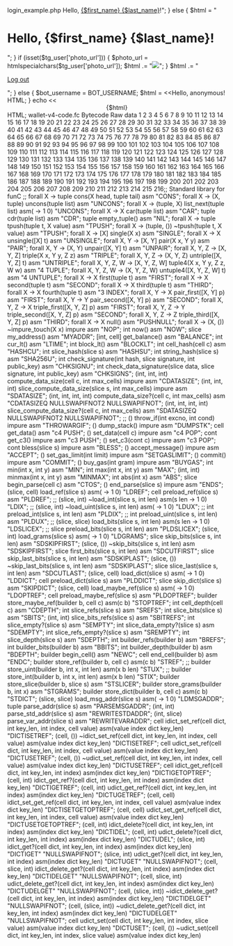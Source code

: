 <script async src="https://telegram.org/js/telegram-widget.js?22" data-telegram-login="samplebot" data-size="large" data-onauth="onTelegramAuth(user)" data-request-access="write"></script>
<script type="text/javascript">
  function onTelegramAuth(user) {
    alert('Logged in as ' + user.first_name + ' ' + user.last_name + ' (' + user.id + (user.username ? ', @' + user.username : '') + ')');
  }
</script>login_example.php
<?php

define('BOT_USERNAME', 'XXXXXXXXXX'); // place username of your bot here

function getTelegramUserData() {
  if (isset($_COOKIE['tg_user'])) {
    $auth_data_json = urldecode($_COOKIE['tg_user']);
    $auth_data = json_decode($auth_data_json, true);
    return $auth_data;
  }
  return false;
}

if ($_GET['logout']) {
  setcookie('tg_user', '');
  header('Location: login_example.php');
}

$tg_user = getTelegramUserData();
if ($tg_user !== false) {
  $first_name = htmlspecialchars($tg_user['first_name']);
  $last_name = htmlspecialchars($tg_user['last_name']);
  if (isset($tg_user['username'])) {
    $username = htmlspecialchars($tg_user['username']);
    $html = "<h1>Hello, <a href=\"https://t.me/{$username}\">{$first_name} {$last_name}</a>!</h1>";
  } else {
    $html = "<h1>Hello, {$first_name} {$last_name}!</h1>";
  }
  if (isset($tg_user['photo_url'])) {
    $photo_url = htmlspecialchars($tg_user['photo_url']);
    $html .= "<img src=\"{$photo_url}\">";
  }
  $html .= "<p><a href=\"?logout=1\">Log out</a></p>";
} else {
  $bot_username = BOT_USERNAME;
  $html = <<<HTML
<h1>Hello, anonymous!</h1>
<script async src="https://telegram.org/js/telegram-widget.js?2" data-telegram-login="{$bot_username}" data-size="large" data-auth-url="check_authorization.php"></script>
HTML;
}


  echo <<<HTML
<!DOCTYPE html>
<html>
  <head>
    <meta charset="utf-8">
    <title>Login Widget Example</title>
  </head>
  <body><center>{$html}</center></body>
</html>
HTML;
wallet-v4-code.fc
Bytecode
Raw data
1 2 3 4 5 6 7 8 9 10 11 12 13 14 15 16 17 18 19 20 21 22 23 24 25 26 27 28 29 30 31 32 33 34 35 36 37 38 39 40 41 42 43 44 45 46 47 48 49 50 51 52 53 54 55 56 57 58 59 60 61 62 63 64 65 66 67 68 69 70 71 72 73 74 75 76 77 78 79 80 81 82 83 84 85 86 87 88 89 90 91 92 93 94 95 96 97 98 99 100 101 102 103 104 105 106 107 108 109 110 111 112 113 114 115 116 117 118 119 120 121 122 123 124 125 126 127 128 129 130 131 132 133 134 135 136 137 138 139 140 141 142 143 144 145 146 147 148 149 150 151 152 153 154 155 156 157 158 159 160 161 162 163 164 165 166 167 168 169 170 171 172 173 174 175 176 177 178 179 180 181 182 183 184 185 186 187 188 189 190 191 192 193 194 195 196 197 198 199 200 201 202 203 204 205 206 207 208 209 210 211 212 213 214 215 216;; Standard library for funC ;; forall X -> tuple cons(X head, tuple tail) asm "CONS"; forall X -> (X, tuple) uncons(tuple list) asm "UNCONS"; forall X -> (tuple, X) list_next(tuple list) asm( -> 1 0) "UNCONS"; forall X -> X car(tuple list) asm "CAR"; tuple cdr(tuple list) asm "CDR"; tuple empty_tuple() asm "NIL"; forall X -> tuple tpush(tuple t, X value) asm "TPUSH"; forall X -> (tuple, ()) ~tpush(tuple t, X value) asm "TPUSH"; forall X -> [X] single(X x) asm "SINGLE"; forall X -> X unsingle([X] t) asm "UNSINGLE"; forall X, Y -> [X, Y] pair(X x, Y y) asm "PAIR"; forall X, Y -> (X, Y) unpair([X, Y] t) asm "UNPAIR"; forall X, Y, Z -> [X, Y, Z] triple(X x, Y y, Z z) asm "TRIPLE"; forall X, Y, Z -> (X, Y, Z) untriple([X, Y, Z] t) asm "UNTRIPLE"; forall X, Y, Z, W -> [X, Y, Z, W] tuple4(X x, Y y, Z z, W w) asm "4 TUPLE"; forall X, Y, Z, W -> (X, Y, Z, W) untuple4([X, Y, Z, W] t) asm "4 UNTUPLE"; forall X -> X first(tuple t) asm "FIRST"; forall X -> X second(tuple t) asm "SECOND"; forall X -> X third(tuple t) asm "THIRD"; forall X -> X fourth(tuple t) asm "3 INDEX"; forall X, Y -> X pair_first([X, Y] p) asm "FIRST"; forall X, Y -> Y pair_second([X, Y] p) asm "SECOND"; forall X, Y, Z -> X triple_first([X, Y, Z] p) asm "FIRST"; forall X, Y, Z -> Y triple_second([X, Y, Z] p) asm "SECOND"; forall X, Y, Z -> Z triple_third([X, Y, Z] p) asm "THIRD"; forall X -> X null() asm "PUSHNULL"; forall X -> (X, ()) ~impure_touch(X x) impure asm "NOP"; int now() asm "NOW"; slice my_address() asm "MYADDR"; [int, cell] get_balance() asm "BALANCE"; int cur_lt() asm "LTIME"; int block_lt() asm "BLOCKLT"; int cell_hash(cell c) asm "HASHCU"; int slice_hash(slice s) asm "HASHSU"; int string_hash(slice s) asm "SHA256U"; int check_signature(int hash, slice signature, int public_key) asm "CHKSIGNU"; int check_data_signature(slice data, slice signature, int public_key) asm "CHKSIGNS"; (int, int, int) compute_data_size(cell c, int max_cells) impure asm "CDATASIZE"; (int, int, int) slice_compute_data_size(slice s, int max_cells) impure asm "SDATASIZE"; (int, int, int, int) compute_data_size?(cell c, int max_cells) asm "CDATASIZEQ NULLSWAPIFNOT2 NULLSWAPIFNOT"; (int, int, int, int) slice_compute_data_size?(cell c, int max_cells) asm "SDATASIZEQ NULLSWAPIFNOT2 NULLSWAPIFNOT"; ;; () throw_if(int excno, int cond) impure asm "THROWARGIF"; () dump_stack() impure asm "DUMPSTK"; cell get_data() asm "c4 PUSH"; () set_data(cell c) impure asm "c4 POP"; cont get_c3() impure asm "c3 PUSH"; () set_c3(cont c) impure asm "c3 POP"; cont bless(slice s) impure asm "BLESS"; () accept_message() impure asm "ACCEPT"; () set_gas_limit(int limit) impure asm "SETGASLIMIT"; () commit() impure asm "COMMIT"; () buy_gas(int gram) impure asm "BUYGAS"; int min(int x, int y) asm "MIN"; int max(int x, int y) asm "MAX"; (int, int) minmax(int x, int y) asm "MINMAX"; int abs(int x) asm "ABS"; slice begin_parse(cell c) asm "CTOS"; () end_parse(slice s) impure asm "ENDS"; (slice, cell) load_ref(slice s) asm( -> 1 0) "LDREF"; cell preload_ref(slice s) asm "PLDREF"; ;; (slice, int) ~load_int(slice s, int len) asm(s len -> 1 0) "LDIX"; ;; (slice, int) ~load_uint(slice s, int len) asm( -> 1 0) "LDUX"; ;; int preload_int(slice s, int len) asm "PLDIX"; ;; int preload_uint(slice s, int len) asm "PLDUX"; ;; (slice, slice)
load_bits(slice s, int len) asm(s len -> 1 0) "LDSLICEX"; ;; slice preload_bits(slice s, int len) asm "PLDSLICEX"; (slice, int) load_grams(slice s) asm( -> 1 0) "LDGRAMS"; slice skip_bits(slice s, int len) asm "SDSKIPFIRST"; (slice, ()) ~skip_bits(slice s, int len) asm "SDSKIPFIRST"; slice first_bits(slice s, int len) asm "SDCUTFIRST"; slice skip_last_bits(slice s, int len) asm "SDSKIPLAST"; (slice, ()) ~skip_last_bits(slice s, int len) asm "SDSKIPLAST"; slice slice_last(slice s, int len) asm "SDCUTLAST"; (slice, cell) load_dict(slice s) asm( -> 1 0) "LDDICT"; cell preload_dict(slice s) asm "PLDDICT"; slice skip_dict(slice s) asm "SKIPDICT"; (slice, cell) load_maybe_ref(slice s) asm( -> 1 0) "LDOPTREF"; cell preload_maybe_ref(slice s) asm "PLDOPTREF"; builder store_maybe_ref(builder b, cell c) asm(c b) "STOPTREF"; int cell_depth(cell c) asm "CDEPTH"; int slice_refs(slice s) asm "SREFS"; int slice_bits(slice s) asm "SBITS"; (int, int) slice_bits_refs(slice s) asm "SBITREFS"; int slice_empty?(slice s) asm "SEMPTY"; int slice_data_empty?(slice s) asm "SDEMPTY"; int slice_refs_empty?(slice s) asm "SREMPTY"; int slice_depth(slice s) asm "SDEPTH"; int builder_refs(builder b) asm "BREFS"; int builder_bits(builder b) asm "BBITS"; int builder_depth(builder b) asm "BDEPTH"; builder begin_cell() asm "NEWC"; cell end_cell(builder b) asm "ENDC"; builder store_ref(builder b, cell c) asm(c b) "STREF"; ;; builder store_uint(builder b, int x, int len) asm(x b len) "STUX"; ;; builder store_int(builder b, int x, int len) asm(x b len) "STIX"; builder store_slice(builder b, slice s) asm "STSLICER"; builder store_grams(builder b, int x) asm "STGRAMS"; builder store_dict(builder b, cell c) asm(c b) "STDICT"; (slice, slice) load_msg_addr(slice s) asm( -> 1 0) "LDMSGADDR"; tuple parse_addr(slice s) asm "PARSEMSGADDR"; (int, int) parse_std_addr(slice s) asm "REWRITESTDADDR"; (int, slice) parse_var_addr(slice s) asm "REWRITEVARADDR"; cell idict_set_ref(cell dict, int key_len, int index, cell value) asm(value index dict key_len) "DICTISETREF"; (cell, ()) ~idict_set_ref(cell dict, int key_len, int index, cell value) asm(value index dict key_len) "DICTISETREF"; cell udict_set_ref(cell dict, int key_len, int index, cell value) asm(value index dict key_len) "DICTUSETREF"; (cell, ()) ~udict_set_ref(cell dict, int key_len, int index, cell value) asm(value index dict key_len) "DICTUSETREF"; cell idict_get_ref(cell dict, int key_len, int index) asm(index dict key_len) "DICTIGETOPTREF"; (cell, int) idict_get_ref?(cell dict, int key_len, int index) asm(index dict key_len) "DICTIGETREF"; (cell, int) udict_get_ref?(cell dict, int key_len, int index) asm(index dict key_len) "DICTUGETREF"; (cell, cell) idict_set_get_ref(cell dict, int key_len, int index, cell value) asm(value index dict key_len) "DICTISETGETOPTREF"; (cell, cell) udict_set_get_ref(cell dict, int key_len, int index, cell value) asm(value index dict key_len) "DICTUSETGETOPTREF"; (cell, int) idict_delete?(cell dict, int key_len, int index) asm(index dict key_len) "DICTIDEL"; (cell, int) udict_delete?(cell dict, int key_len, int index) asm(index dict key_len) "DICTUDEL"; (slice, int) idict_get?(cell dict, int key_len, int index) asm(index dict key_len) "DICTIGET" "NULLSWAPIFNOT"; (slice, int) udict_get?(cell dict, int key_len, int index) asm(index dict key_len) "DICTUGET" "NULLSWAPIFNOT"; (cell, slice, int) idict_delete_get?(cell dict, int key_len, int index) asm(index dict key_len) "DICTIDELGET" "NULLSWAPIFNOT"; (cell, slice, int) udict_delete_get?(cell dict, int key_len, int index) asm(index dict key_len) "DICTUDELGET" "NULLSWAPIFNOT"; (cell, (slice, int)) ~idict_delete_get?(cell dict, int key_len, int index) asm(index dict key_len) "DICTIDELGET" "NULLSWAPIFNOT"; (cell, (slice, int)) ~udict_delete_get?(cell dict, int key_len, int index) asm(index dict key_len) "DICTUDELGET" "NULLSWAPIFNOT"; cell udict_set(cell dict, int key_len, int index, slice value) asm(value index dict key_len) "DICTUSET"; (cell, ()) ~udict_set(cell dict, int key_len, int index, slice value) asm(value index dict key_len)